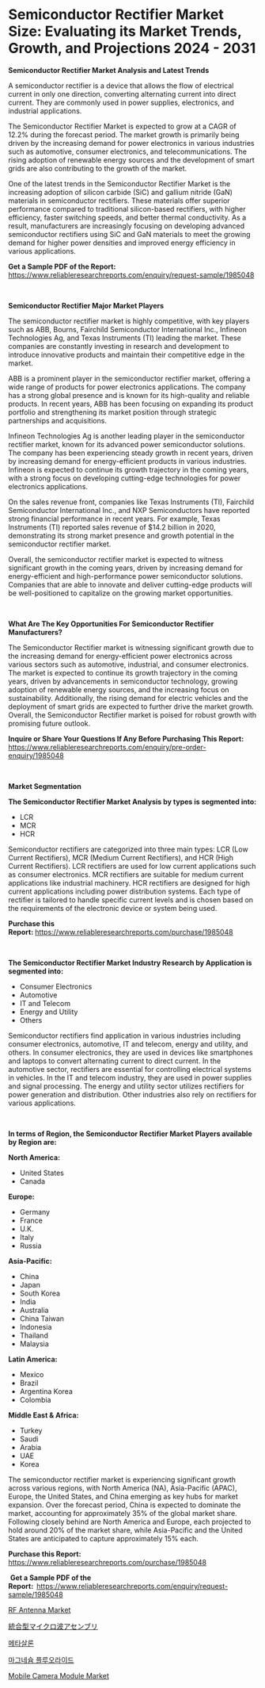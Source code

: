 <p><h1>Semiconductor Rectifier Market Size: Evaluating its Market Trends, Growth, and Projections 2024 - 2031</h1></p><p><strong>Semiconductor Rectifier Market Analysis and Latest Trends</strong></p>
<p><p>A semiconductor rectifier is a device that allows the flow of electrical current in only one direction, converting alternating current into direct current. They are commonly used in power supplies, electronics, and industrial applications.</p><p>The Semiconductor Rectifier Market is expected to grow at a CAGR of 12.2% during the forecast period. The market growth is primarily being driven by the increasing demand for power electronics in various industries such as automotive, consumer electronics, and telecommunications. The rising adoption of renewable energy sources and the development of smart grids are also contributing to the growth of the market.</p><p>One of the latest trends in the Semiconductor Rectifier Market is the increasing adoption of silicon carbide (SiC) and gallium nitride (GaN) materials in semiconductor rectifiers. These materials offer superior performance compared to traditional silicon-based rectifiers, with higher efficiency, faster switching speeds, and better thermal conductivity. As a result, manufacturers are increasingly focusing on developing advanced semiconductor rectifiers using SiC and GaN materials to meet the growing demand for higher power densities and improved energy efficiency in various applications.</p></p>
<p><strong>Get a Sample PDF of the Report:&nbsp;</strong> <a href="https://www.reliableresearchreports.com/enquiry/request-sample/1985048">https://www.reliableresearchreports.com/enquiry/request-sample/1985048</a></p>
<p>&nbsp;</p>
<p><strong>Semiconductor Rectifier Major Market Players</strong></p>
<p><p>The semiconductor rectifier market is highly competitive, with key players such as ABB, Bourns, Fairchild Semiconductor International Inc., Infineon Technologies Ag, and Texas Instruments (TI) leading the market. These companies are constantly investing in research and development to introduce innovative products and maintain their competitive edge in the market.</p><p>ABB is a prominent player in the semiconductor rectifier market, offering a wide range of products for power electronics applications. The company has a strong global presence and is known for its high-quality and reliable products. In recent years, ABB has been focusing on expanding its product portfolio and strengthening its market position through strategic partnerships and acquisitions.</p><p>Infineon Technologies Ag is another leading player in the semiconductor rectifier market, known for its advanced power semiconductor solutions. The company has been experiencing steady growth in recent years, driven by increasing demand for energy-efficient products in various industries. Infineon is expected to continue its growth trajectory in the coming years, with a strong focus on developing cutting-edge technologies for power electronics applications.</p><p>On the sales revenue front, companies like Texas Instruments (TI), Fairchild Semiconductor International Inc., and NXP Semiconductors have reported strong financial performance in recent years. For example, Texas Instruments (TI) reported sales revenue of $14.2 billion in 2020, demonstrating its strong market presence and growth potential in the semiconductor rectifier market.</p><p>Overall, the semiconductor rectifier market is expected to witness significant growth in the coming years, driven by increasing demand for energy-efficient and high-performance power semiconductor solutions. Companies that are able to innovate and deliver cutting-edge products will be well-positioned to capitalize on the growing market opportunities.</p></p>
<p>&nbsp;</p>
<p><strong>What Are The Key Opportunities For Semiconductor Rectifier Manufacturers?</strong></p>
<p><p>The Semiconductor Rectifier market is witnessing significant growth due to the increasing demand for energy-efficient power electronics across various sectors such as automotive, industrial, and consumer electronics. The market is expected to continue its growth trajectory in the coming years, driven by advancements in semiconductor technology, growing adoption of renewable energy sources, and the increasing focus on sustainability. Additionally, the rising demand for electric vehicles and the deployment of smart grids are expected to further drive the market growth. Overall, the Semiconductor Rectifier market is poised for robust growth with promising future outlook.</p></p>
<p><strong>Inquire or Share Your Questions If Any Before Purchasing This Report:</strong> <a href="https://www.reliableresearchreports.com/enquiry/pre-order-enquiry/1985048">https://www.reliableresearchreports.com/enquiry/pre-order-enquiry/1985048</a></p>
<p>&nbsp;</p>
<p><strong>Market Segmentation</strong></p>
<p><strong>The Semiconductor Rectifier Market Analysis by types is segmented into:</strong></p>
<p><ul><li>LCR</li><li>MCR</li><li>HCR</li></ul></p>
<p><p>Semiconductor rectifiers are categorized into three main types: LCR (Low Current Rectifiers), MCR (Medium Current Rectifiers), and HCR (High Current Rectifiers). LCR rectifiers are used for low current applications such as consumer electronics. MCR rectifiers are suitable for medium current applications like industrial machinery. HCR rectifiers are designed for high current applications including power distribution systems. Each type of rectifier is tailored to handle specific current levels and is chosen based on the requirements of the electronic device or system being used.</p></p>
<p><strong>Purchase this Report:&nbsp;</strong><a href="https://www.reliableresearchreports.com/purchase/1985048">https://www.reliableresearchreports.com/purchase/1985048</a></p>
<p>&nbsp;</p>
<p><strong>The Semiconductor Rectifier Market Industry Research by Application is segmented into:</strong></p>
<p><ul><li>Consumer Electronics</li><li>Automotive</li><li>IT and Telecom</li><li>Energy and Utility</li><li>Others</li></ul></p>
<p><p>Semiconductor rectifiers find application in various industries including consumer electronics, automotive, IT and telecom, energy and utility, and others. In consumer electronics, they are used in devices like smartphones and laptops to convert alternating current to direct current. In the automotive sector, rectifiers are essential for controlling electrical systems in vehicles. In the IT and telecom industry, they are used in power supplies and signal processing. The energy and utility sector utilizes rectifiers for power generation and distribution. Other industries also rely on rectifiers for various applications.</p></p>
<p>&nbsp;</p>
<p><strong>In terms of Region, the Semiconductor Rectifier Market Players available by Region are:</strong></p>
<p>
    <p> <strong> North America: </strong>
        <ul>
            <li>United States</li>
            <li>Canada</li>
        </ul>
        </p> 
    <p> <strong> Europe: </strong>
        <ul>
            <li>Germany</li>
            <li>France</li>
            <li>U.K.</li>
            <li>Italy</li>
            <li>Russia</li>
        </ul>
        </p> 
    <p> <strong> Asia-Pacific: </strong>
        <ul>
            <li>China</li>
            <li>Japan</li>
            <li>South Korea</li>
            <li>India</li>
            <li>Australia</li>
            <li>China Taiwan</li>
            <li>Indonesia</li>
            <li>Thailand</li>
            <li>Malaysia</li>
        </ul>
        </p> 
    <p> <strong> Latin America: </strong>
        <ul>
            <li>Mexico</li>
            <li>Brazil</li>
            <li>Argentina Korea</li>
            <li>Colombia</li>
        </ul>
        </p> 
    <p> <strong> Middle East & Africa: </strong>
        <ul>
            <li>Turkey</li>
            <li>Saudi</li>
            <li>Arabia</li>
            <li>UAE</li>
            <li>Korea</li>
        </ul>
    </p>
    </p>
<p><p>The semiconductor rectifier market is experiencing significant growth across various regions, with North America (NA), Asia-Pacific (APAC), Europe, the United States, and China emerging as key hubs for market expansion. Over the forecast period, China is expected to dominate the market, accounting for approximately 35% of the global market share. Following closely behind are North America and Europe, each projected to hold around 20% of the market share, while Asia-Pacific and the United States are anticipated to capture approximately 15% each.</p></p>
<p><strong>Purchase this Report: </strong><a href="https://www.reliableresearchreports.com/purchase/1985048">https://www.reliableresearchreports.com/purchase/1985048</a></p>
<p>&nbsp;<strong>Get a Sample PDF of the Report:&nbsp;&nbsp;</strong><a href="https://www.reliableresearchreports.com/enquiry/request-sample/1985048">https://www.reliableresearchreports.com/enquiry/request-sample/1985048</a></p>
<p><strong></strong></p>
<p><p><a href="https://github.com/singletonthaxterkelliehr2df/Market-Research-Report-List-1/blob/main/rf-antenna-market.md">RF Antenna Market</a></p><p><a href="https://github.com/EstelWisozk1/Market-Research-Report-List-1/blob/main/20911699916.md">統合型マイクロ波アセンブリ</a></p><p><a href="https://github.com/GabrielBlanda5656/Market-Research-Report-List-1/blob/main/87603189301.md">메타살론</a></p><p><a href="https://github.com/vsckjg50460/Market-Research-Report-List-1/blob/main/23455489300.md">마그네슘 플루오라이드</a></p><p><a href="https://github.com/kufem1/Market-Research-Report-List-1/blob/main/mobile-camera-module-market.md">Mobile Camera Module Market</a></p></p>
